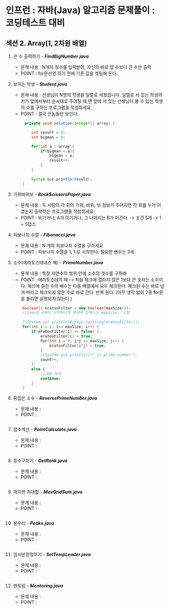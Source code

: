 # 인프런 : 자바(Java) 알고리즘 문제풀이 : 코딩테스트 대비
## 섹션 2. Array(1, 2차원 배열)

1. 큰 수 출력하기 - ***FindBigNumber.java***
    - 문제 내용 : N개의 정수를 입력받아, 자신의 바로 앞 수보다 큰 수만 출력
    - POINT : for문선언 하기 전에 기준 값을 셋팅해 둔다.
 
2. 보이는 학생 - ***Student.java***
    - 문제 내용 : 선생님이 N명의 학생을 일렬로 세웠습니다. 일렬로 서 있는 학생의 키가 앞에서부터 순서대로 주어질 때,맨 앞에 서 있는 선생님이 볼 수 있는 학생의 수를 구하는 프로그램을 작성하세요.
    - POINT : 결국 큰놈들만 보인다.
    ```java 
		 private void solution(Integer[] array) {
	
	        int result = 0;
	        int bigman = 0;
	
	        for(int a : array){
	            if(bigman < a){
	                bigman = a;
	                result++;
	            }
	        }
	        
	        System.out.println(result);
	    }
    ```
 
3. 가위바위보 - ***RockScissorsPaper.java***
    - 문제 내용 : 두 사람의 각 회의 가위, 바위, 보 정보가 주어지면 각 회를 누가 이겼는지 출력하는 프로그램을 작성하세요. 
    - POINT : 비기거나, A가 이기거나, 그 나머지는 B가 이긴다. -> 조건 5개 -> 1 ~ 5댑스

4. 피보나치 수열 - ***Fibonacci.java***
    - 문제 내용 : N 개의 피보나치 수열을 구하세요
    - POINT : 피보나치 수열을 1, 1 로 시작한다. 필요한 변수는 3개

5. 소수(에라토스테네스 체) - ***PrimeNumber.java***
    - 문제 내용 : 특정 자연수의 범위 안에 소수의 갯수를 구하라
    - POINT : 에라토스테의 채 -> 처음 체크에 걸리지 않은 1보다 큰 숫자는 소수이다. 
    			 체크에 걸린 수의 배수는 다음 배열에서 모두 체크한다. 
    			 체크된 수는 바로 넘겨 버리고 체크되지 않은 수로 바로 간다. 
    			 반복 한다. (아무 생각 없이 2중 for문을 돌리면 실행되지 않는다.)

    ```java 
    	boolean[] eratosFilter = new boolean[maxSize+1];
    	//java는 0부터 시작하니까 마지막 인덱스는 maxSize - 1임
    	
    	//System.out.println(Arrays.toString(eratosFilter));
    	for(int i = 2; i<= maxSize; i++) {
    		if(eratosFilter[i] == false) {
    			eratosFilter[i] = true;
    			for(int j = 2; i*j <= maxSize; j++) {
    				eratosFilter[i*j] = true;
    			}
    			//System.out.println(i+" is prime number");
    			count++;
    		}
    		else {
    			//다음 처리
    			continue;
    		}
    	}
    ```
 
6. 뒤집은 소수 - ***ReversePrimeNumber.java***
    - 문제 내용 : 
    - POINT : 
    ```java 

    ```
 
7. 점수계산 - ***PointCalculate.java***
    - 문제 내용 : 
    - POINT : 
    ```java 

    ```
 
8. 등수구하기 - ***GetRank.java***
    - 문제 내용 : 
    - POINT : 
    ```java 

    ```
 
9. 격자판 최대합 - ***MaxGridSum.java***
    - 문제 내용 : 
    - POINT : 
    ```java 

    ```
 
10. 봉우리 - ***Peaks.java***
    - 문제 내용 : 
    - POINT : 
    ```java 

    ```
 
11. 임시반장정하기 - ***SetTempLeader.java***
    - 문제 내용 : 
    - POINT : 
    ```java 

    ```
 
12. 멘토링 - ***Mentoring.java***
    - 문제 내용 : 
    - POINT : 
    ```java 

    ```
 